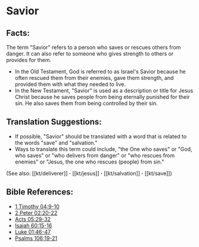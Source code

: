 # Savior #

## Facts: ##

The term "Savior" refers to a person who saves or rescues others from danger. It can also refer to someone who gives strength to others or provides for them.

* In the Old Testament, God is referred to as Israel's Savior because he often rescued them from their enemies, gave them strength, and provided them with what they needed to live.
* In the New Testament, "Savior" is used as a description or title for Jesus Christ because he saves people from being eternally punished for their sin. He also saves them from being controlled by their sin.

## Translation Suggestions: ##

* If possible, "Savior" should be translated with a word that is related to the words "save" and "salvation."
* Ways to translate this term could include, "the One who saves" or "God, who saves" or "who delivers from danger" or "who rescues from enemies" or "Jesus, the one who rescues (people) from sin."

(See also: [[kt/deliverer]] **·** [[kt/jesus]] **·** [[kt/salvation]] **·** [[kt/save]])

## Bible References: ##

* [1 Timothy 04:9-10](en/tn/1ti/help/04/09)
* [2 Peter 02:20-22](en/tn/2pe/help/02/20)
* [Acts 05:29-32](en/tn/act/help/05/29)
* [Isaiah 60:15-16](en/tn/isa/help/60/15)
* [Luke 01:46-47](en/tn/luk/help/01/46)
* [Psalms 106:19-21](en/tn/psa/help/106/19)
